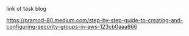 link of task blog

https://pramod-80.medium.com/step-by-step-guide-to-creating-and-configuring-security-groups-in-aws-123cb0aaa866
